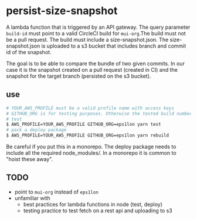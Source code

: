 # persist-size-snapshot

A lambda function that is triggered by an API gateway. The query parameter
`build-id` must point to a valid CircleCI build for `mui-org`.The build must not be a pull request.
The build must include a size-snapshot.json. The size-snapshot.json is uploaded
to a s3 bucket that includes branch and commit id of the snapshot. 

The goal is to be able to compare the bundle of two given commits. In our case
it is the snapshot created on a pull request (created in CI) and the snapshot
for the target branch (persisted on the s3 bucket). 

## use
```bash
# YOUR_AWS_PROFILE must be a valid profile name with access keys
# GITHUB_ORG is for testing purposes. Otherwise the tested build number might not be valid
# test
$ AWS_PROFILE=YOUR_AWS_PROFILE GITHUB_ORG=eps1lon yarn test
# pack a deploy package
$ AWS_PROFILE=YOUR_AWS_PROFILE GITHUB_ORG=eps1lon yarn rebuild
```

Be careful if you put this in a monorepo. The deploy package needs to include
all the required node_modules/. In a monorepo it is common to "hoist these away".

## TODO

- point to `mui-org` instead of `eps1lon`
- unfamiliar with
  - best practices for lambda functions in node (test, deploy)
  - testing practice to test fetch on a rest api and uploading to s3